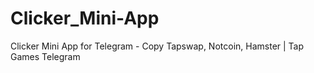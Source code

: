 # Clicker_Mini-App
Clicker Mini App for Telegram - Copy Tapswap, Notcoin, Hamster | Tap Games Telegram

